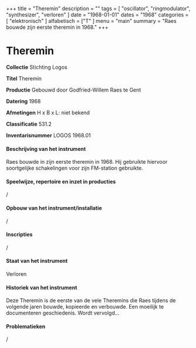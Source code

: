 ﻿+++
title = "Theremin"
description = ""
tags = [
    "oscillator",
"ringmodulator",
"synthesizer",
"verloren"
]
date = "1968-01-01"
dates = "1968"
categories = [ "elektronisch"
]
alfabetisch = ["T"
]
menu = "main"
summary = "Raes bouwde zijn eerste theremin in 1968."
+++

# Theremin

**Collectie**
Stichting Logos

**Titel**
Theremin

**Productie**
Gebouwd door Godfried-Willem Raes te Gent

**Datering**
1968

**Afmetingen**
H x B x L: niet bekend

**Classificatie**
531.2

**Inventarisnummer**
LOGOS 1968.01

#### Beschrijving van het instrument
Raes bouwde in zijn eerste theremin in 1968. Hij gebruikte hiervoor soortgelijke schakelingen voor zijn FM-station gebruikte.

#### Speelwijze, repertoire en inzet in producties
/

#### Opbouw van het instrument/installatie
/

#### Inscripties
/

#### Staat van het instrument
Verloren

#### Historiek van het instrument
Deze Theremin is de eerste van de vele Theremins die Raes tijdens de volgende jaren bouwde, kopieerde en verbouwde. Een moeilijk te documenteren geschiedenis. Wordt vervolgd...

#### Problematieken
/
